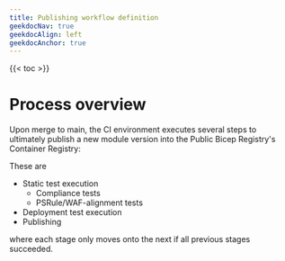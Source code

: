 ```yaml
---
title: Publishing workflow definition
geekdocNav: true
geekdocAlign: left
geekdocAnchor: true
---
```


{{< toc >}}


# Process overview

Upon merge to main, the CI environment executes several steps to ultimately publish a new module version into the Public Bicep Registry's Container Registry:

These are
- Static test execution
  - Compliance tests
  - PSRule/WAF-alignment tests
- Deployment test execution
- Publishing 

where each stage only moves onto the next if all previous stages succeeded. 